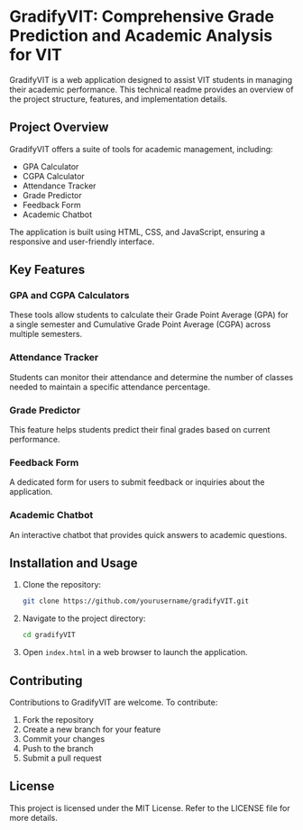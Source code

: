# GradifyVIT: Comprehensive Grade Prediction and Academic Analysis for VIT

GradifyVIT is a web application designed to assist VIT students in managing their academic performance. This technical readme provides an overview of the project structure, features, and implementation details.

## Project Overview

GradifyVIT offers a suite of tools for academic management, including:

- GPA Calculator
- CGPA Calculator
- Attendance Tracker
- Grade Predictor
- Feedback Form
- Academic Chatbot

The application is built using HTML, CSS, and JavaScript, ensuring a responsive and user-friendly interface.

## Key Features

### GPA and CGPA Calculators
These tools allow students to calculate their Grade Point Average (GPA) for a single semester and Cumulative Grade Point Average (CGPA) across multiple semesters.

### Attendance Tracker
Students can monitor their attendance and determine the number of classes needed to maintain a specific attendance percentage.

### Grade Predictor
This feature helps students predict their final grades based on current performance.

### Feedback Form
A dedicated form for users to submit feedback or inquiries about the application.

### Academic Chatbot
An interactive chatbot that provides quick answers to academic questions.

## Installation and Usage

1. Clone the repository:
   ```bash
   git clone https://github.com/yourusername/gradifyVIT.git
   ```

2. Navigate to the project directory:
   ```bash
   cd gradifyVIT
   ```

3. Open `index.html` in a web browser to launch the application.

## Contributing

Contributions to GradifyVIT are welcome. To contribute:

1. Fork the repository
2. Create a new branch for your feature
3. Commit your changes
4. Push to the branch
5. Submit a pull request

## License

This project is licensed under the MIT License. Refer to the LICENSE file for more details.

